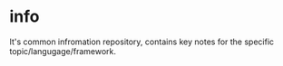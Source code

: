 # info
  It's common infromation repository, contains key notes for the specific topic/langugage/framework.
